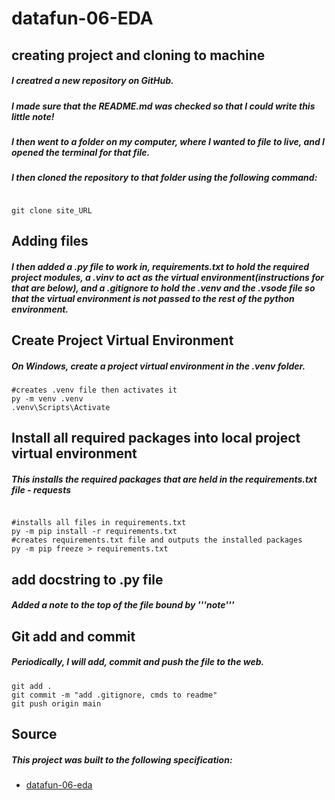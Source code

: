 # datafun-06-EDA

## creating project and cloning to machine

##### I creatred a new repository on GitHub. 
##### I made sure that the README.md was checked so that I could write this little note!
##### I then went to a folder on my computer, where I wanted to file to live, and I opened the terminal for that file.
##### I then cloned the repository to that folder using the following command:
```shell

git clone site_URL

```

## Adding files 

##### I then added a .py file to work in, requirements.txt to hold the required project modules, a .vinv to act as the virtual environment(instructions for that are below), and a .gitignore to hold the .venv and the .vsode file so that the virtual environment is not passed to the rest of the python environment.

## Create Project Virtual Environment

##### On Windows, create a project virtual environment in the .venv folder. 

```shell
#creates .venv file then activates it
py -m venv .venv
.venv\Scripts\Activate

```

## Install all required packages into local project virtual environment

##### This installs the required packages that are held in the requirements.txt file - requests 

```shell

#installs all files in requirements.txt
py -m pip install -r requirements.txt
#creates requirements.txt file and outputs the installed packages
py -m pip freeze > requirements.txt
```

## add docstring to .py file

##### Added a note to the top of the file bound by '''note'''

## Git add and commit 

##### Periodically, I will add, commit and push the file to the web. 

```shell
git add .
git commit -m "add .gitignore, cmds to readme"
git push origin main
```


## Source
##### This project was built to the following specification:
- [datafun-06-eda](https://github.com/denisecase/datafun-06-spec)